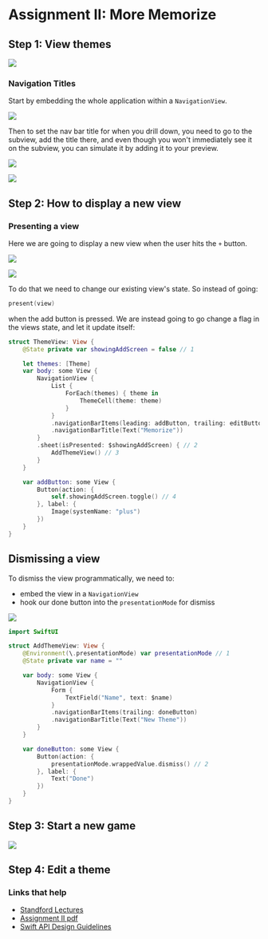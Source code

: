 # Assignment II: More Memorize

## Step 1: View themes

![](images/1.png)

### Navigation Titles

Start by embedding the whole application within a `NavigationView`.

![](images/4.png)

Then to set the nav bar title for when you drill down, you need to go to the subview, add the title there, and even though you won't immediately see it on the subview, you can simulate it by adding it to your preview.

![](images/5.png)

![](images/6.png)


## Step 2: How to display a new view

### Presenting a view

Here we are going to display a new view when the user hits the `+` button.

![](images/demo1.gif)

![](images/3.png)

To do that we need to change our existing view's state. So instead of going:

```swift
present(view)
```

when the add button is pressed. We are instead going to go change a flag in the views state, and let it update itself:

```swift
struct ThemeView: View {
    @State private var showingAddScreen = false // 1

    let themes: [Theme]
    var body: some View {
        NavigationView {
            List {
                ForEach(themes) { theme in
                    ThemeCell(theme: theme)
                }
            }
            .navigationBarItems(leading: addButton, trailing: editButton)
            .navigationBarTitle(Text("Memorize"))
        }
        .sheet(isPresented: $showingAddScreen) { // 2
            AddThemeView() // 3
        }
    }

    var addButton: some View {
        Button(action: {
            self.showingAddScreen.toggle() // 4
        }, label: {
            Image(systemName: "plus")
        })
    }
}
```

## Dismissing a view

To dismiss the view programmatically, we need to:

- embed the view in a `NavigationView`
- hook our done button into the `presentationMode` for dismiss

![](images/7.png)

```swift
import SwiftUI

struct AddThemeView: View {
    @Environment(\.presentationMode) var presentationMode // 1
    @State private var name = ""

    var body: some View {
        NavigationView {
            Form {
                TextField("Name", text: $name)
            }
            .navigationBarItems(trailing: doneButton)
            .navigationBarTitle(Text("New Theme"))
        }
    }

    var doneButton: some View {
        Button(action: {
            presentationMode.wrappedValue.dismiss() // 2
        }, label: {
            Text("Done")
        })
    }
}
```


## Step 3: Start a new game

![](images/2.png)


## Step 4: Edit a theme


### Links that help

- [Standford Lectures](https://cs193p.sites.stanford.edu/)
- [Assignment II pdf](https://cs193p.sites.stanford.edu/sites/g/files/sbiybj16636/files/media/file/Assignment%202.pdf)
- [Swift API Design Guidelines](https://www.swift.org/documentation/api-design-guidelines/)


